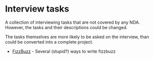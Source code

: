# Interview tasks

A collection of interviewing tasks that are not covered by any
NDA. However, the tasks and their descriptions could be changed.

The tasks themselves are more likely to be asked on the interview,
than could be converted into a complete project.

- [FizzBuzz](fizzbuzz) - Several (stupid?) ways to write fizzbuzz
